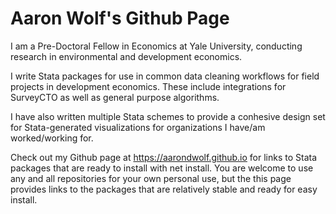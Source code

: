 # Aaron Wolf's Github Page

I am a Pre-Doctoral Fellow in Economics at Yale University, conducting research in environmental and development economics.

I write Stata packages for use in common data cleaning workflows for field projects in development economics. These include integrations for SurveyCTO as well as general purpose algorithms.

I have also written multiple Stata schemes to provide a conhesive design set for Stata-generated visualizations for organizations I have/am worked/working for.

Check out my Github page at https://aarondwolf.github.io for links to Stata packages that are ready to install with net install. You are welcome to use any and all repositories for your own personal use, but the this page provides links to the packages that are relatively stable and ready for easy install. 



